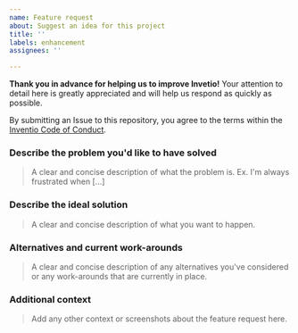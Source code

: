 ```yaml
---
name: Feature request
about: Suggest an idea for this project
title: ''
labels: enhancement
assignees: ''

---
```


**Thank you in advance for helping us to improve Invetio!** Your attention to detail here is greatly appreciated and will help us respond as quickly as possible. 

By submitting an Issue to this repository, you agree to the terms within the [Inventio Code of Conduct](https://github.com/vvelc/inventio/blob/main/CODE_OF_CONDUCT.md).

### Describe the problem you'd like to have solved

> A clear and concise description of what the problem is. Ex. I'm always frustrated when [...]

### Describe the ideal solution

> A clear and concise description of what you want to happen.

### Alternatives and current work-arounds

> A clear and concise description of any alternatives you've considered or any work-arounds that are currently in place.

### Additional context

> Add any other context or screenshots about the feature request here.
